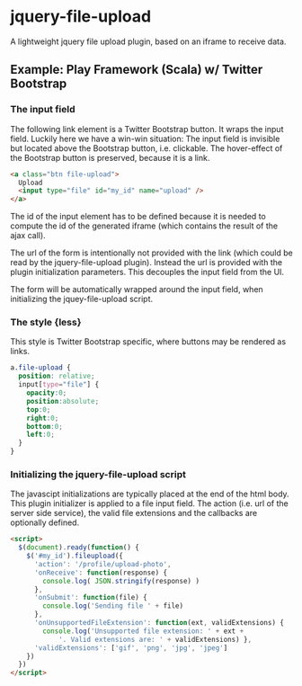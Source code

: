 # jquery-file-upload

A lightweight jquery file upload plugin, based on an iframe to receive data.

## Example: Play Framework (Scala) w/ Twitter Bootstrap

### The input field

The following link element is a Twitter Bootstrap button. It wraps the input field. Luckily here we have a win-win situation: The input field is invisible but located above the Bootstrap button, i.e. clickable. The hover-effect of the Bootstrap button is preserved, because it is a link.

```html
<a class="btn file-upload">
  Upload
  <input type="file" id="my_id" name="upload" />
</a>
```

The id of the input element has to be defined because it is needed to compute the id of the generated iframe (which contains the result of the ajax call).

The url of the form is intentionally not provided with the link (which could be read by the jquery-file-upload plugin). Instead the url is provided with the plugin initialization parameters. This decouples the input field from the UI.

The form will be automatically wrapped around the input field, when initializing the jquey-file-upload script.

### The style {less}

This style is Twitter Bootstrap specific, where buttons may be rendered as links.

```css
a.file-upload {
  position: relative;
  input[type="file"] {
    opacity:0;
    position:absolute;
    top:0;
    right:0;
    bottom:0;
    left:0;
  }
}
```

### Initializing the jquery-file-upload script

The javascipt initializations are typically placed at the end of the html body. This plugin initializer is applied to a file input field. The action (i.e. url of the server side service), the valid file extensions and the callbacks are optionally defined.

```html
<script>
  $(document).ready(function() {
    $('#my_id').fileupload({
      'action': '/profile/upload-photo',
      'onReceive': function(response) {
        console.log( JSON.stringify(response) )
      },
      'onSubmit': function(file) {
        console.log('Sending file ' + file)
      },
      'onUnsupportedFileExtension': function(ext, validExtensions) {
        console.log('Unsupported file extension: ' + ext +
            '. Valid extensions are: ' + validExtensions) },
      'validExtensions': ['gif', 'png', 'jpg', 'jpeg']
    })
  })
</script>
```
